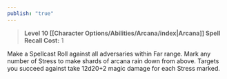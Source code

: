 ```yaml
---
publish: "true"
---
```

> **Level 10 [[Character Options/Abilities/Arcana/index|Arcana]] Spell**
> **Recall Cost:** 1

Make a Spellcast Roll against all adversaries within Far range. Mark any number of Stress to make shards of arcana rain down from above. Targets you succeed against take 12d20+2 magic damage for each Stress marked.
